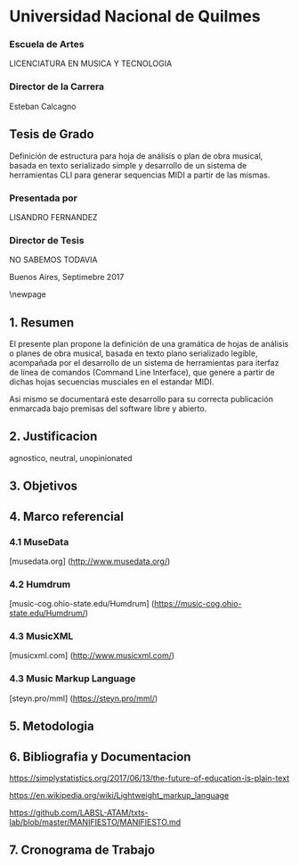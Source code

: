 # Universidad Nacional de Quilmes
### Escuela de Artes
LICENCIATURA EN MUSICA Y TECNOLOGIA

### Director de la Carrera   
Esteban Calcagno

## Tesis de Grado
Definición de estructura para hoja de análisis o plan de obra musical, 
basada en texto serializado simple y desarrollo de un sistema de herramientas CLI 
para generar sequencias MIDI a partir de las mismas. 

### Presentada por
LISANDRO FERNANDEZ

### Director de Tesis
NO SABEMOS TODAVIA

Buenos Aires, Septimebre 2017

\newpage


## 1. Resumen
El presente plan propone la definición de una gramática de hojas de análisis o 
planes de obra musical, basada en texto plano serializado legible, 
acompañada por el desarrollo de un sistema de herramientas para iterfaz de 
línea de comandos (Command Line Interface), que genere a partir de dichas
hojas secuencias musciales en el estandar MIDI. 

Asi mismo se documentará este desarrollo para su correcta publicación 
enmarcada bajo premisas del software libre y abierto. 


## 2. Justificacion
agnostico, neutral, unopinionated



## 3. Objetivos


## 4. Marco referencial

### 4.1 MuseData
[musedata.org] (http://www.musedata.org/)

### 4.2 Humdrum
[music-cog.ohio-state.edu/Humdrum] (https://music-cog.ohio-state.edu/Humdrum/)

### 4.3 MusicXML
[musicxml.com] (http://www.musicxml.com/)

### 4.3 Music Markup Language
[steyn.pro/mml] (https://steyn.pro/mml/)


## 5. Metodologia


## 6. Bibliografia y Documentacion

https://simplystatistics.org/2017/06/13/the-future-of-education-is-plain-text

https://en.wikipedia.org/wiki/Lightweight_markup_language

https://github.com/LABSL-ATAM/txts-lab/blob/master/MANIFIESTO/MANIFIESTO.md


## 7. Cronograma de Trabajo
  
